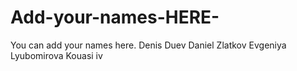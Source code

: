 # Add-your-names-HERE-
You can add your names here.
Denis Duev
Daniel Zlatkov
Evgeniya Lyubomirova
Kouasi iv
